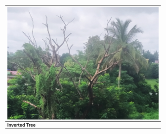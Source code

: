 | ![Inverted Tree](https://github.com/notweerdmonk/notweerdmonk/blob/main/static/inverted_tee.png?raw=true "Inverted Tree") |
|--|
| <b>Inverted Tree</b> |
